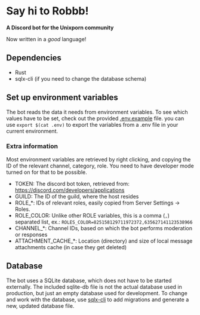 # Say hi to Robbb!

**A Discord bot for the Unixporn community**

Now written in a _good_ language!


## Dependencies

- Rust
- sqlx-cli (if you need to change the database schema)

## Set up environment variables

The bot reads the data it needs from environment variables.
To see which values have to be set, check out the provided [.env.example](./.env.example) file.
you can use `export $(cat .env)` to export the variables from a .env file in your current environment.

### Extra information 

Most environment variables are retrieved by right clicking, and copying the ID of the relevant channel, category, role.
You need to have developer mode turned on for that to be possible. 

- TOKEN: The discord bot token, retrieved from: https://discord.com/developers/applications
- GUILD: The ID of the guild, where the host resides
- ROLE_*: IDs of relevant roles, easily copied from Server Settings -> Roles.
- ROLE_COLOR: Unlike other ROLE variables, this is a comma (`,`) separated list, ex.: `ROLES_COLOR=825158129711972372,635627141123538966`
- CHANNEL_*: Channel IDs, based on which the bot performs moderation or responses
- ATTACHMENT_CACHE_*: Location (directory) and size of local message attachments cache (in case they get deleted)


## Database

The bot uses a SQLite database, which does not have to be started externally.
The included sqlite-db file is not the actual database used in production, but just an empty database used for development.
To change and work with the database, use [sqlx-cli](https://github.com/launchbadge/sqlx/tree/master/sqlx-cli) to add migrations and generate a new, updated database file.
